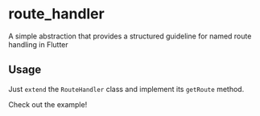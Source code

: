 # route_handler

A simple abstraction that provides a structured guideline for named route handling in Flutter

## Usage

Just `extend` the `RouteHandler` class and implement its `getRoute` method.

Check out the example!
